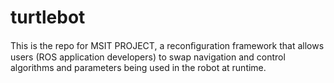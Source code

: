 # turtlebot
This is the repo for MSIT PROJECT, a reconﬁguration framework that allows users (ROS application developers) to swap navigation and control algorithms and parameters being used in the robot at runtime.
